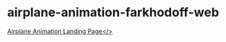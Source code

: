 # airplane-animation-farkhodoff-web

<a href="https://animation-landing-page-farkhodoff-web.netlify.app">Airplane Animation Landing Page</>
